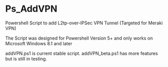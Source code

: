 # Ps_AddVPN
Powershell Script to add L2tp-over-IPSec VPN Tunnel (Targeted for Meraki VPN)

The Script was designed for Powershell Version 5+ and only works on Microsoft Windows 8.1 and later

addVPN.ps1 is current stable script.  addVPN_beta.ps1 has more features but is still in testing.




